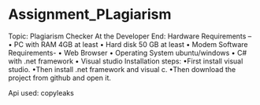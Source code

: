 # Assignment_PLagiarism
Topic: Plagiarism Checker
At the Developer End:
Hardware Requirements –  
•	PC with RAM 4GB at least
•	Hard disk 50 GB at least
•	Modem
Software Requirements-
•	Web Browser
•	Operating System ubuntu/windows
•	C# with .net framework
•	Visual studio
Installation steps:
•First install visual studio.
•Then install .net framework and visual c.
•Then download the project from github and open it.

Api used: copyleaks
